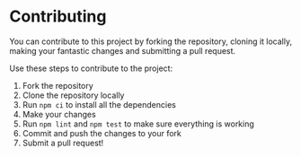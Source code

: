# Contributing

You can contribute to this project by forking the repository, cloning it locally, making your fantastic changes and submitting a pull request.

Use these steps to contribute to the project:

1. Fork the repository
2. Clone the repository locally
3. Run `npm ci` to install all the dependencies
4. Make your changes
5. Run `npm lint` and `npm test` to make sure everything is working
6. Commit and push the changes to your fork
7. Submit a pull request!
